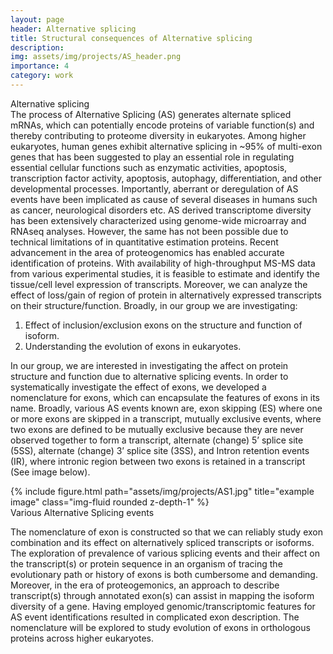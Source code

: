 ```yaml
---
layout: page
header: Alternative splicing
title: Structural consequences of Alternative splicing
description: 
img: assets/img/projects/AS_header.png
importance: 4
category: work
---
```

<div class="row text-justify">

<div class="text-capitalize font-weight-bold">
Alternative splicing
</div>
The process of Alternative Splicing (AS) generates alternate spliced mRNAs, which can potentially encode proteins of variable function(s) and thereby contributing to proteome diversity in eukaryotes. Among higher eukaryotes, human genes exhibit alternative splicing in ~95% of multi-exon genes that has been suggested to play an essential role in regulating essential cellular functions such as enzymatic activities, apoptosis, transcription factor activity, apoptosis, autophagy, differentiation, and other developmental processes. Importantly, aberrant or deregulation of AS events have been implicated as cause of several diseases in humans such as cancer, neurological disorders etc. AS derived transcriptome diversity has been extensively characterized using genome-wide microarray and RNAseq analyses. However, the same has not been possible due to technical limitations of in quantitative estimation proteins. Recent advancement in the area of proteogenomics has enabled accurate identification of proteins. With availability of high-throughput MS-MS data from various experimental studies, it is feasible to estimate and identify the tissue/cell level expression of transcripts. Moreover, we can analyze the effect of loss/gain of region of protein in alternatively expressed transcripts on their structure/function. Broadly, in our group we are investigating:
<ol>
<li> Effect of inclusion/exclusion exons on the structure and function of isoform. </li>
<li> Understanding the evolution of exons in eukaryotes. </li>
</ol>

In our group, we are interested in investigating the affect on protein structure and function due to alternative splicing events. In order to systematically investigate the effect of exons, we developed a nomenclature for exons, which can encapsulate the features of exons in its name. Broadly, various AS events known are, exon skipping (ES) where one or more exons are skipped in a transcript, mutually exclusive events, where two exons are defined to be mutually exclusive because they are never observed together to form a transcript, alternate (change) 5’ splice site (5SS), alternate (change) 3’ splice site (3SS), and Intron retention events (IR), where intronic region between two exons is retained in a transcript (See image below).
<div class="row mt-3">
    <div class="col-sm mt-3 mt-md-0">
        {% include figure.html path="assets/img/projects/AS1.jpg" title="example image" class="img-fluid rounded z-depth-1" %}
    </div>
</div>
<div class="caption">
    Various Alternative Splicing events
</div>

The nomenclature of exon is constructed so that we can reliably study exon combination and its effect on alternatively spliced transcripts or isoforms. The exploration of prevalence of various splicing events and their affect on the transcript(s) or protein sequence in an organism of tracing the evolutionary path or history of exons is both cumbersome and demanding. Moreover, in the era of proteogemonics, an approach to describe transcript(s) through annotated exon(s) can assist in mapping the isoform diversity of a gene. Having employed genomic/transcriptomic features for AS event identifications resulted in complicated exon description. The nomenclature will be explored to study evolution of exons in orthologous proteins across higher eukaryotes.

